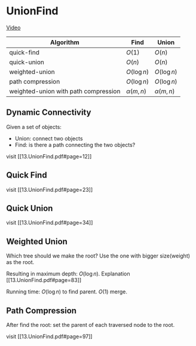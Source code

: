 # UnionFind

<span class="center-menu">[Video](https://www.youtube.com/watch?v=se_Ty3xSSSw&t=270s)</span>

| Algorithm                            | Find        | Union       |
| ------------------------------------ | ----------- | ----------- |
| quick-find                           | $O(1)$      | $O(n)$      |
| quick-union                          | $O(n)$      | $O(n)$      |
| weighted-union                       | $O(\log n)$ | $O(\log n)$ |
| path compression                     | $O(\log n)$ | $O(\log n)$            |
| weighted-union with path compression |  $\alpha(m,n)$           | $\alpha(m,n)$            |
## Dynamic Connectivity

Given a set of objects:

- Union: connect two objects
- Find: is there a path connecting the two objects?

visit [[13.UnionFind.pdf#page=12]]

## Quick Find

visit [[13.UnionFind.pdf#page=23]]

## Quick Union

visit [[13.UnionFind.pdf#page=34]]
## Weighted Union

Which tree should we make the root? Use the one with bigger size(weight) as the root. 

Resulting in maximum depth: $O(\log n)$. Explanation [[13.UnionFind.pdf#page=83]]

Running time: $O(\log n)$ to find parent. $O(1)$ merge.


## Path Compression

After find the root: set the parent of each traversed node to the root.

visit [[13.UnionFind.pdf#page=97]]

